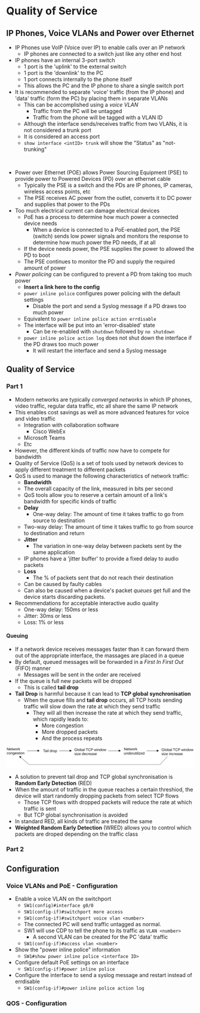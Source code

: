 # Quality of Service

## IP Phones, Voice VLANs and Power over Ethernet

- IP Phones use VoIP (Voice over IP) to enable calls over an IP network
  - IP phones are connected to a switch just like any other end host
- IP phones have an internal 3-port switch
  - 1 port is the 'uplink' to the external switch
  - 1 port is the 'downlink' to the PC
  - 1 port connects internally to the phone itself
  - This allows the PC and the IP phone to share a single switch port
- It is recommended to separate 'voice' traffic (from the IP phone) and 'data' traffic (form the PC) by placing them in separate VLANs
  - This can be accomplished using a *voice VLAN*
    - Traffic from the PC will be untagged
    - Traffic from the phone will be tagged with a VLAN ID
  - Although the interface sends/receives traffic from two VLANs, it is not considered a trunk port
  - It is considered an access port
  - `show interface <intID> trunk` will show the "Status" as "not-trunking"

<br>

- Power over Ethernet (POE) allows Power Sourcing Equipment (PSE) to provide power to Powered Devices (PD) over an ethernet cable
  - Typically the PSE is a switch and the PDs are IP phones, IP cameras, wireless access points, etc
  - The PSE receives AC power from the outlet, converts it to DC power and supplies that power to the PDs
- Too much electrical current can damage electrical devices
  - PoE has a process to determine how much power a connected device needs
    - When a device is connected to a PoE-enabled port, the PSE (switch) sends low power signals and monitors the response to determine how much power the PD needs, if at all
  - If the device needs power, the PSE supplies the power to allowed the PD to boot
  - The PSE continues to monitor the PD and supply the required amount of power
- *Power policing* can be configured to prevent a PD from taking too much power
  - **Insert a link here to the config**
  - `power inline police` configures power policing with the default settings
    - Disable the port and send a Syslog message if a PD draws too much power
  - Equivalent to `power inline police action errdisable`
  - The interface will be put into an 'error-disabled' state
    - Can be re-enabled with `shutdown` followed by `no shutdown`
  - `power inline police action log` does not shut down the interface if the PD draws too much power
    - It will restart the interface and send a Syslog message

## Quality of Service

### Part 1

- Modern networks are typically *converged networks* in which IP phones, video traffic, regular data traffic, etc all share the same IP network
- This enables cost savings as well as more advanced features for voice and video traffic
  - Integration with collaboration software
    - Cisco WebEx
  - Microsoft Teams
  - Etc
- However, the different kinds of traffic now have to compete for bandwidth
- Quality of Service (QoS) is a set of tools used by network devices to apply different treatment to different packets
- QoS is used to manage the following characteristics of network traffic:
  - **Bandwidth**
  - The overall capacity of the link, measured in bits per second
  - QoS tools allow you to reserve a certain amount of a link's bandwidth for specific kinds of traffic
  - **Delay**
    - One-way delay: The amount of time it takes traffic to go from source to destination
  - Two-way delay: The amount of time it takes traffic to go from source to destination and return
  - **Jitter**
    - The variation in one-way delay between packets sent by the same application
  - IP phones have a 'jitter buffer' to provide a fixed delay to audio packets
  - **Loss**
    - The % of packets sent that do not reach their destination
  - Can be caused by faulty cables
  - Can also be caused when a device's packet *queues* get full and the device starts discarding packets.
- Recommendations for acceptable interactive audio quality
  - One-way delay: 150ms or less
  - Jitter: 30ms or less
  - Loss: 1% or less

#### Queuing

- If a network device receives messages faster than it can forward them out of the appropriate interface, the massages are placed in a queue
- By default, queued messages will be forwarded in a *First In First Out* (FIFO) manner
  - Messages will be sent in the order are received
- If the queue is full new packets will be dropped
  - This is called **tail drop**
- **Tail Drop** is harmful because it can lead to **TCP global synchronisation**
  - When the queue fills and **tail drop** occurs, all TCP hosts sending traffic will slow down the rate at which they send traffic
    - They will all then increase the rate at which they send traffic, which rapidly leads to:
      - More congestion
      - More dropped packets
      - And the process repeats

![Global Synchronisation](./images/global_synchronisation.png)

- A solution to prevent tail drop and TCP global synchronisation is **Random Early Detection** (RED)
- When the amount of traffic in the queue reaches a certain threshiod, the device will start randomly dropping packets from select TCP flows
  - Those TCP flows with dropped packets will reduce the rate at which traffic is sent
  - But TCP global synchronisation is avoided
- In standard RED, all kinds of traffic are treated the same
- **Weighted Random Early Detection** (WRED) allows you to control which packets are droped depending on the traffic class

### Part 2

## Configuration

### Voice VLANs and PoE - Configuration

- Enable a voice VLAN on the switchport
  - `SW1(config)#interface g0/0`
  - `SW1(config-if)#switchport more access`
  - `SW1(config-if)#switchport voice vlan <number>`
  - The connected PC will send traffic untagged as normal.
  - SW1 will use CDP to tell the phone to its traffic as `VLAN <number>`
    - A second VLAN can be created for the PC 'data' traffic
  - `SW1(config-if)#access vlan <number>`
- Show the "power inline police" information
  - `SW1#show power inline police <interface ID>`
- Configure default PoE settings on an interface
  - `SW1(config-if)#power inline police`
- Configure the interface to send a syslog message and restart instead of errdisable
  - `SW1(config-if)#power inline police action log`

### QOS - Configuration
